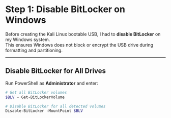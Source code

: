 # Step 1: Disable BitLocker on Windows

Before creating the Kali Linux bootable USB, I had to **disable BitLocker** on my Windows system.  
This ensures Windows does not block or encrypt the USB drive during formatting and partitioning.

---

## Disable BitLocker for All Drives

Run PowerShell as **Administrator** and enter:

```powershell
# Get all BitLocker volumes
$BLV = Get-BitLockerVolume

# Disable BitLocker for all detected volumes
Disable-BitLocker -MountPoint $BLV
